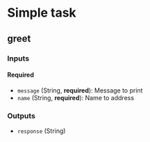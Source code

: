 # Simple task

## greet

### Inputs

#### Required

  * `message` (String, **required**): Message to print
  * `name` (String, **required**): Name to address

### Outputs

  * `response` (String)

